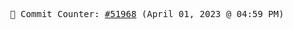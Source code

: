 <p align="center">
    <samp>
        📮 Commit Counter: <a href="https://github.com/Javascript-void0/Javascript-void0/commits/main">#51968</a> (April 01, 2023 @ 04:59 PM)
    </samp>
</p>